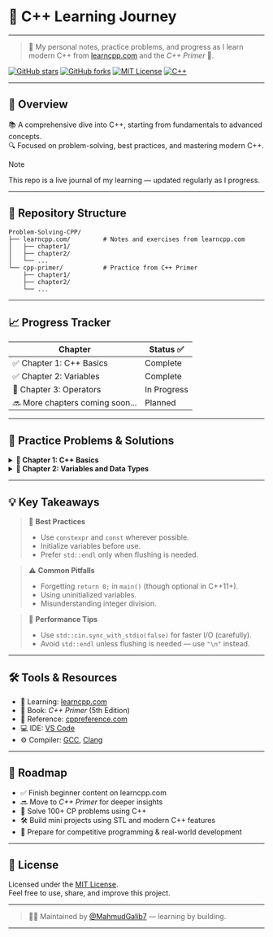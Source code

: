 # 🚀 C++ Learning Journey

---

> 🧠 My personal notes, practice problems, and progress as I learn modern C++ from [learncpp.com](https://www.learncpp.com) and the *C++ Primer* 📘.

[![GitHub stars](https://img.shields.io/github/stars/MahmudGalib7/Problem-Solving-CPP?style=social)](https://github.com/MahmudGalib7/Problem-Solving-CPP/stargazers)
[![GitHub forks](https://img.shields.io/github/forks/MahmudGalib7/Problem-Solving-CPP?style=social)](https://github.com/MahmudGalib7/Problem-Solving-CPP/network/members)
[![MIT License](https://img.shields.io/badge/license-MIT-green)](https://opensource.org/licenses/MIT)
[![C++](https://img.shields.io/badge/language-C++17-blue.svg)](https://en.cppreference.com/w/cpp)

---

## 📌 Overview

📚 A comprehensive dive into C++, starting from fundamentals to advanced concepts.  
🔍 Focused on problem-solving, best practices, and mastering modern C++.

> [!NOTE]
> This repo is a live journal of my learning — updated regularly as I progress.

---

## 📂 Repository Structure

```
Problem-Solving-CPP/
├── learncpp.com/         # Notes and exercises from learncpp.com
│   ├── chapter1/
│   ├── chapter2/
│   └── ...
└── cpp-primer/           # Practice from C++ Primer
    ├── chapter1/
    ├── chapter2/
    └── ...
```

---

## 📈 Progress Tracker

| Chapter                         | Status ✅ |
|---------------------------------|-----------|
| ✅ Chapter 1: C++ Basics        | Complete |
| ✅ Chapter 2: Variables         | Complete |
| 🔄 Chapter 3: Operators         | In Progress |
| 🔜 More chapters coming soon... | Planned |

---

## 🧩 Practice Problems & Solutions

<details>
<summary><strong>📘 Chapter 1: C++ Basics</strong></summary>

### 🔹 1.1 Statements and Structure of a Program

```cpp
#include <iostream>

int main() {
    std::cout << "Hello, World!" << std::endl;
    return 0;
}
```

📝 **Concepts Covered**:
- Basic syntax
- `main()` function
- Output with `std::cout`
- Return statement

</details>

<details>
<summary><strong>🔧 Chapter 2: Variables and Data Types</strong></summary>

### 🔹 2.1 Data Types Overview

```cpp
#include <iostream>

int main() {
    int integer = 42;
    double floating = 3.14159;
    char character = 'A';
    bool boolean = true;

    std::cout << "Integer: " << integer << "\n";
    std::cout << "Floating: " << floating << "\n";
    std::cout << "Character: " << character << "\n";
    std::cout << "Boolean: " << boolean << "\n";

    return 0;
}
```

📌 **Concepts Covered**:
- Fundamental data types (`int`, `double`, `char`, `bool`)
- Basic output formatting

</details>

---

## 💡 Key Takeaways

> 🧭 **Best Practices**  
> - Use `constexpr` and `const` wherever possible.  
> - Initialize variables before use.  
> - Prefer `std::endl` only when flushing is needed.

> ⚠️ **Common Pitfalls**  
> - Forgetting `return 0;` in `main()` (though optional in C++11+).  
> - Using uninitialized variables.  
> - Misunderstanding integer division.

> 🚀 **Performance Tips**  
> - Use `std::cin.sync_with_stdio(false)` for faster I/O (carefully).  
> - Avoid `std::endl` unless flushing is needed — use `"\n"` instead.  

---

## 🛠 Tools & Resources

- 🧠 Learning: [learncpp.com](https://www.learncpp.com)
- 📘 Book: *C++ Primer* (5th Edition)
- 📎 Reference: [cppreference.com](https://en.cppreference.com/)
- 💻 IDE: [VS Code](https://code.visualstudio.com/)
- ⚙️ Compiler: [GCC](https://gcc.gnu.org/), [Clang](https://clang.llvm.org/)

---

## 📅 Roadmap

- ✅ Finish beginner content on learncpp.com
- 🔜 Move to *C++ Primer* for deeper insights
- 🧪 Solve 100+ CP problems using C++
- 🛠️ Build mini projects using STL and modern C++ features
- 💼 Prepare for competitive programming & real-world development

---

## 📜 License

Licensed under the [MIT License](LICENSE).  
Feel free to use, share, and improve this project.

---

> 👨‍💻 Maintained by [@MahmudGalib7](https://github.com/MahmudGalib7) — learning by building.


---
